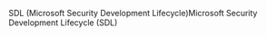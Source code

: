 <span data-ttu-id="f4a5f-101">SDL (Microsoft Security Development Lifecycle)</span><span class="sxs-lookup"><span data-stu-id="f4a5f-101">Microsoft Security Development Lifecycle (SDL)</span></span>